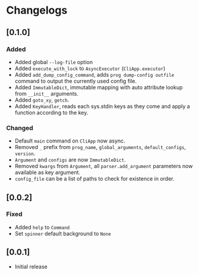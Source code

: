 # Changelogs

## [0.1.0]
### Added
- Added global `--log-file` option
- Added `execute_with_lock` to `AsyncExecutor` (`CliApp.executor`)
- Added `add_dump_config_command`, adds `prog dump-config outfile` command to output the currently used config file.
- Added `ImmutableDict`, immutable mapping with auto attribute lookup from `__init__` arguments.
- Added `goto_xy`, `getch`.
- Added `KeyHandler`, reads each sys.stdin keys as they come and apply a function according to the key.

### Changed
- Default `main` command on `CliApp` now async.
- Removed `_` prefix from `prog_name`, `global_arguments`, `default_configs`, `version`.
- `Argument` and `configs` are now `ImmutableDict`.
- Removed `kwargs` from `Argument`, all `parser.add_argument` parameters now available as key argument.
- `config_file` can be a list of paths to check for existence in order.

## [0.0.2]
### Fixed
- Added `help` to `Command`
- Set `spinner` default background to `None`

## [0.0.1]
- Initial release
